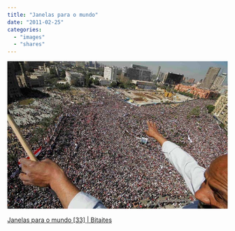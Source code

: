 ```yaml
---
title: "Janelas para o mundo"
date: "2011-02-25"
categories: 
  - "images"
  - "shares"
---
```


![](images/tumblr_lh0qhuARy61qz4vrlo1_640.jpg)

[Janelas para o mundo \[33\] | Bitaites](http://bitaites.org/fotografia/janelas-para-o-mundo-33?utm_source=feedburner&utm_medium=feed&utm_campaign=Feed%3A+bitaites%2Fblog+%28Bitaites%29)

